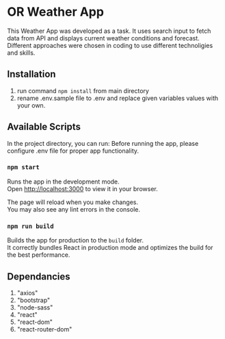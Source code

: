 # OR Weather App

This Weather App was developed as a task. It uses search input to fetch data from API and displays current weather conditions and forecast.
Different approaches were chosen in coding to use different technoligies and skills.

## Installation

1. run command `npm install` from main directory
2. rename .env.sample file to .env and replace given variables values with your own.

## Available Scripts

In the project directory, you can run:
Before running the app, please configure .env file for proper app functionality.

### `npm start`

Runs the app in the development mode.\
Open [http://localhost:3000](http://localhost:3000) to view it in your browser.

The page will reload when you make changes.\
You may also see any lint errors in the console.

### `npm run build`

Builds the app for production to the `build` folder.\
It correctly bundles React in production mode and optimizes the build for the best performance.

## Dependancies

1. "axios"
2. "bootstrap"
3. "node-sass"
4. "react"
5. "react-dom"
6. "react-router-dom"
